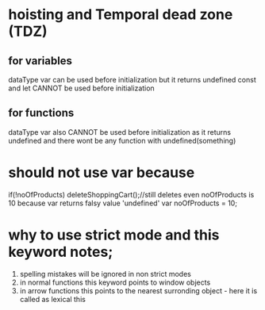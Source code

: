 # hoisting and Temporal dead zone (TDZ)

## for variables

dataType var can be used before initialization but it returns undefined
const and let CANNOT be used before initialization

## for functions

dataType var also CANNOT be used before initialization as it returns undefined and there wont be any function with undefined(something)

# should not use var because

if(!noOfProducts) deleteShoppingCart();//still deletes even noOfProducts is 10 because var returns falsy value 'undefined'
var noOfProducts = 10;

# why to use strict mode and this keyword notes;

1. spelling mistakes will be ignored in non strict modes
2. in normal functions this keyword points to window objects
3. in arrow functions this points to the nearest surronding object - here it is called as lexical this
